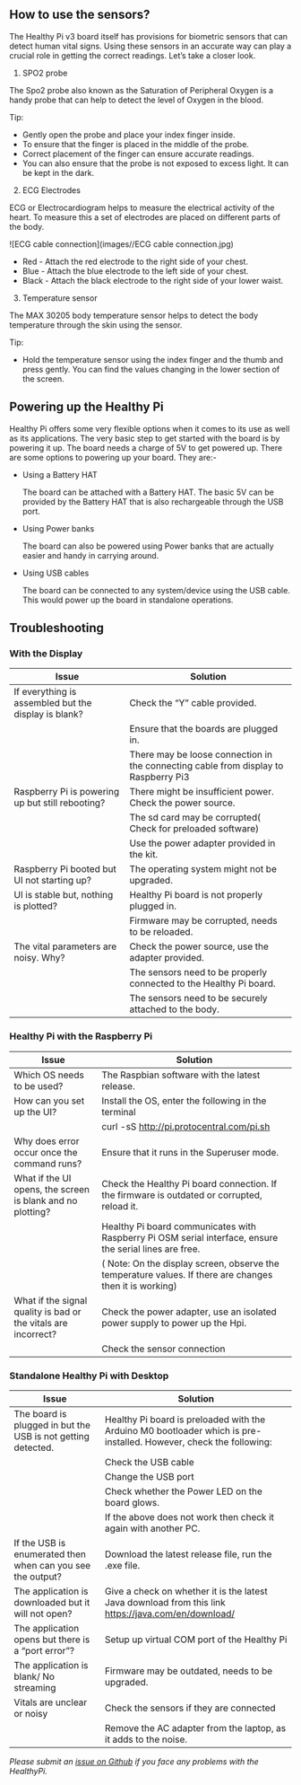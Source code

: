 ## How to use the sensors?

The Healthy Pi v3 board itself has provisions for biometric sensors that can detect human vital signs. Using these sensors in an accurate way can play a crucial role in getting the correct readings. Let’s take a closer look.

1) SPO2 probe

The Spo2 probe also known as the Saturation of Peripheral Oxygen is a handy probe that can help to detect the level of Oxygen in the blood.

Tip: 
* Gently open the probe and place your index finger inside.
* To ensure that the finger is placed in the middle of the probe.
* Correct placement of the finger can ensure accurate readings.
* You can also ensure that the probe is not exposed to excess light. It can be kept in the dark.


2) ECG Electrodes

ECG or Electrocardiogram helps to measure the electrical activity of the heart. To measure this a set of electrodes are placed on different parts of the body.

![ECG cable connection](images//ECG cable connection.jpg)

* Red - Attach the red electrode to the right side of your chest.
* Blue - Attach the blue electrode to the left side of your chest. 
* Black - Attach the black electrode to the right side of your lower waist.

3) Temperature sensor

The MAX 30205 body temperature sensor helps to detect the body temperature through the skin using the sensor.

Tip:
* Hold the temperature sensor using the index finger and the thumb and press gently. You can find the values changing in the lower section of the screen.

## Powering up the Healthy Pi

Healthy Pi offers some very flexible options when it comes to its use as well as its applications. The very basic step to get started with the board is by powering it up. The board needs a charge of 5V to get powered up. There are some options to powering up your board. They are:-

* Using a Battery HAT

    The board can be attached with a Battery HAT. The basic 5V can be provided by the Battery HAT that is also rechargeable through the USB port.

* Using Power banks

    The board can also be powered using Power banks that are actually easier and handy in carrying around.

* Using USB cables

     The board can be connected to any system/device using the USB cable. This would power up the board in standalone operations.

## Troubleshooting

### With the Display
| Issue                                                | Solution                                                                            |
|------------------------------------------------------|-------------------------------------------------------------------------------------|
| If everything is assembled but the display is blank? | Check the “Y” cable provided.                                                       |
|                                                      | Ensure that the boards are plugged in.                                              |
|                                                      | There may be loose connection in the connecting cable from display to Raspberry Pi3 |
| Raspberry Pi is powering up but still rebooting?     | There might be insufficient power. Check the power source.                          |
|                                                      | The sd card may be corrupted( Check for preloaded software)                         |
|                                                      | Use the power adapter provided in the kit.                                          |
| Raspberry Pi booted but UI not starting up?          | The operating system might not be upgraded.                                         |
| UI is stable but, nothing is plotted?                | Healthy Pi board is not properly plugged in.                                        |
|                                                      | Firmware may be corrupted, needs to be reloaded.                                    |
| The vital parameters are noisy. Why?                 | Check the power source, use the adapter provided.                                   |
|                                                      | The sensors need to be properly connected to the Healthy Pi board.                  |
|                                                      | The sensors need to be securely attached to the body.                               |



### Healthy Pi with the Raspberry Pi

| Issue                                                          | Solution                                                                                                |
|----------------------------------------------------------------|---------------------------------------------------------------------------------------------------------|
| Which OS needs to be used?                                     | The Raspbian software with the latest release.                                                          |
| How can you set up the UI?                                     | Install the OS, enter the following in the terminal                                                     |
|                                                                | curl -sS http://pi.protocentral.com/pi.sh | sudo bash                                                   |
| Why does error occur once the command runs?                    | Ensure that it runs in the Superuser mode.                                                              |
| What if the UI opens, the screen is blank and no plotting?     | Check the Healthy Pi board connection. If the firmware is outdated or corrupted, reload it.             |
|                                                                | Healthy Pi board communicates with Raspberry Pi OSM serial interface, ensure the serial lines are free. |
|                                                                | ( Note: On the display screen, observe the temperature values. If there are changes then it is working) |
| What if the signal quality is bad or the vitals are incorrect? | Check the power adapter, use an isolated power supply to power up the Hpi.                              |
|                                                                | Check the sensor connection         
 
### Standalone Healthy Pi with Desktop

| Issue                                                        | Solution                                                                                                           |
|--------------------------------------------------------------|--------------------------------------------------------------------------------------------------------------------|
| The board is plugged in but the USB is not getting detected. | Healthy Pi board is preloaded with the Arduino M0 bootloader which is pre-installed. However, check the following: |
|                                                              | Check the USB cable                                                                                                |
|                                                              | Change the USB port                                                                                                |
|                                                              | Check whether the Power LED on the board glows.                                                                    |
|                                                              | If the above does not work then check it again with another PC.                                                    |
| If the USB is enumerated then when can you see the output?   | Download the latest release file, run the .exe file.                                                               |
| The application is downloaded but it will not open?          | Give a check on whether it is the latest Java download from this link https://java.com/en/download/                |
| The application opens but there is a “port error”?           | Setup up virtual COM port of the Healthy Pi                                                                        |
| The application is blank/ No streaming                       | Firmware may be outdated, needs to be upgraded.                                                                    |
| Vitals are unclear or noisy                                  | Check the sensors if they are connected                                                                            |
|                                                              | Remove the AC adapter from the laptop, as it adds to the noise.   


*Please submit an [issue on Github](https://github.com/Protocentral/protocentral-healthypi-v3/issues/new) if you face any problems with the HealthyPi.*
